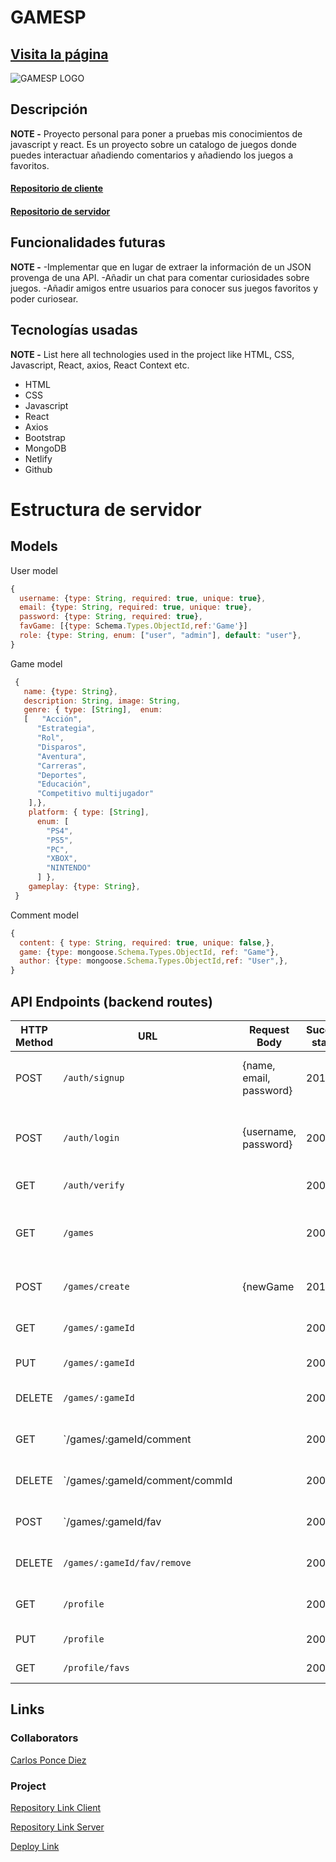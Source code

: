 # GAMESP

## [Visita la página](https://gamesp.netlify.app/)

![GAMESP LOGO](https://imgur.com/gAwIOI5)

## Descripción

**NOTE -** Proyecto personal para poner a pruebas mis conocimientos de javascript y react. Es un proyecto sobre un catalogo de juegos donde puedes interactuar añadiendo comentarios y añadiendo los juegos a favoritos.
#### [Repositorio de cliente](https://github.com/kakoff17/gamesp-client)
#### [Repositorio de servidor](https://github.com/kakoff17/gamesp-server)

## Funcionalidades futuras

**NOTE -** 
-Implementar que en lugar de extraer la información de un JSON provenga de una API.
-Añadir un chat para comentar curiosidades sobre juegos.
-Añadir amigos entre usuarios para conocer sus juegos favoritos y poder curiosear.

## Tecnologías usadas

**NOTE -** List here all technologies used in the project like HTML, CSS, Javascript, React, axios, React Context etc.
- HTML
- CSS
- Javascript
- React
- Axios
- Bootstrap
- MongoDB
- Netlify
- Github

# Estructura de servidor

## Models

User model

```javascript
{
  username: {type: String, required: true, unique: true},
  email: {type: String, required: true, unique: true},
  password: {type: String, required: true},
  favGame: [{type: Schema.Types.ObjectId,ref:'Game'}]
  role: {type: String, enum: ["user", "admin"], default: "user"},
}
```

Game model

```javascript
 {
   name: {type: String},
   description: String, image: String, 
   genre: { type: [String],  enum: 
   [   "Acción",
      "Estrategia",
      "Rol",
      "Disparos",
      "Aventura",
      "Carreras",
      "Deportes",
      "Educación",
      "Competitivo multijugador"
    ],},
    platform: { type: [String],
      enum: [
        "PS4",
        "PS5",
        "PC",
        "XBOX",
        "NINTENDO"
      ] },
    gameplay: {type: String},
 }
```

Comment model

```javascript
{
  content: { type: String, required: true, unique: false,},
  game: {type: mongoose.Schema.Types.ObjectId, ref: "Game"},
  author: {type: mongoose.Schema.Types.ObjectId,ref: "User",},
}
```

## API Endpoints (backend routes)

| HTTP Method | URL                         | Request Body                 | Success status | Error Status | Description                                                    |
| ----------- | --------------------------- | ---------------------------- | -------------- | ------------ | -------------------------------------------------------------- |
| POST        | `/auth/signup`              | {name, email, password}      | 201            | 400          | Registers the user in the Database                             |
| POST        | `/auth/login`               | {username, password}         | 200            | 400          | Validates credentials, creates and sends Token                 |
| GET         | `/auth/verify`              |                              | 200            | 401          | Verifies the user Token                                        |
| GET         | `/games`                    |                              | 200            | 400          | Show games in the DB, only titles and images                   |
| POST        | `/games/create`             | {newGame                     | 201            | 400          | Creates a new Game Document                                    |
| GET         | `/games/:gameId`            |                              | 200            | 400, 401     | Sends all game Details                                         |
| PUT         | `/games/:gameId`            |                              | 200            | 400, 401     | Edits game document                                            |
| DELETE      | `/games/:gameId`            |                              | 200            | 401          | Deletes game document                                          |
| GET         | `/games/:gameId/comment     |                              | 200            | 401          | Deletes game document                                          |
| DELETE      | `/games/:gameId/comment/commId |                           | 200            | 401          | Deletes game document                                          |
| POST        | `/games/:gameId/fav         |                              | 200            | 401          | Deletes game document                                          |
| DELETE      | `/games/:gameId/fav/remove` |                              | 200            | 401          | Deletes game document                                          |
| GET         | `/profile`                  |                              | 200            | 401          | Sends user profile details                                     |
| PUT         | `/profile`                  |                              | 200            | 400, 401     | Edits the user profile                                         |
| GET         | `/profile/favs`             |                              | 200            | 401          | Adds game to favourite                                         |
  
## Links

### Collaborators

[Carlos Ponce Diez](https://github.com/kakoff17)

### Project

[Repository Link Client](https://github.com/kakoff17/gamesp-client)

[Repository Link Server](https://github.com/kakoff17/gamesp-server)

[Deploy Link](https://gamesp.netlify.app)
